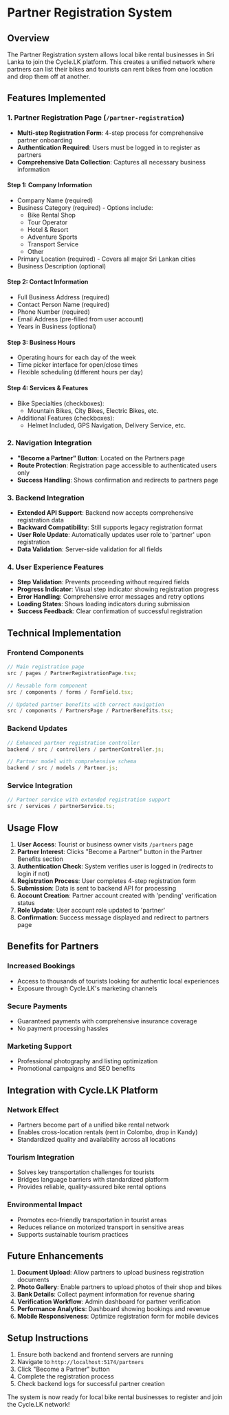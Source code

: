 # Partner Registration System

## Overview

The Partner Registration system allows local bike rental businesses in Sri Lanka to join the Cycle.LK platform. This creates a unified network where partners can list their bikes and tourists can rent bikes from one location and drop them off at another.

## Features Implemented

### 1. Partner Registration Page (`/partner-registration`)

- **Multi-step Registration Form**: 4-step process for comprehensive partner onboarding
- **Authentication Required**: Users must be logged in to register as partners
- **Comprehensive Data Collection**: Captures all necessary business information

#### Step 1: Company Information

- Company Name (required)
- Business Category (required) - Options include:
  - Bike Rental Shop
  - Tour Operator
  - Hotel & Resort
  - Adventure Sports
  - Transport Service
  - Other
- Primary Location (required) - Covers all major Sri Lankan cities
- Business Description (optional)

#### Step 2: Contact Information

- Full Business Address (required)
- Contact Person Name (required)
- Phone Number (required)
- Email Address (pre-filled from user account)
- Years in Business (optional)

#### Step 3: Business Hours

- Operating hours for each day of the week
- Time picker interface for open/close times
- Flexible scheduling (different hours per day)

#### Step 4: Services & Features

- Bike Specialties (checkboxes):
  - Mountain Bikes, City Bikes, Electric Bikes, etc.
- Additional Features (checkboxes):
  - Helmet Included, GPS Navigation, Delivery Service, etc.

### 2. Navigation Integration

- **"Become a Partner" Button**: Located on the Partners page
- **Route Protection**: Registration page accessible to authenticated users only
- **Success Handling**: Shows confirmation and redirects to partners page

### 3. Backend Integration

- **Extended API Support**: Backend now accepts comprehensive registration data
- **Backward Compatibility**: Still supports legacy registration format
- **User Role Update**: Automatically updates user role to 'partner' upon registration
- **Data Validation**: Server-side validation for all fields

### 4. User Experience Features

- **Step Validation**: Prevents proceeding without required fields
- **Progress Indicator**: Visual step indicator showing registration progress
- **Error Handling**: Comprehensive error messages and retry options
- **Loading States**: Shows loading indicators during submission
- **Success Feedback**: Clear confirmation of successful registration

## Technical Implementation

### Frontend Components

```typescript
// Main registration page
src / pages / PartnerRegistrationPage.tsx;

// Reusable form component
src / components / forms / FormField.tsx;

// Updated partner benefits with correct navigation
src / components / PartnersPage / PartnerBenefits.tsx;
```

### Backend Updates

```javascript
// Enhanced partner registration controller
backend / src / controllers / partnerController.js;

// Partner model with comprehensive schema
backend / src / models / Partner.js;
```

### Service Integration

```typescript
// Partner service with extended registration support
src / services / partnerService.ts;
```

## Usage Flow

1. **User Access**: Tourist or business owner visits `/partners` page
2. **Partner Interest**: Clicks "Become a Partner" button in the Partner Benefits section
3. **Authentication Check**: System verifies user is logged in (redirects to login if not)
4. **Registration Process**: User completes 4-step registration form
5. **Submission**: Data is sent to backend API for processing
6. **Account Creation**: Partner account created with 'pending' verification status
7. **Role Update**: User account role updated to 'partner'
8. **Confirmation**: Success message displayed and redirect to partners page

## Benefits for Partners

### Increased Bookings

- Access to thousands of tourists looking for authentic local experiences
- Exposure through Cycle.LK's marketing channels

### Secure Payments

- Guaranteed payments with comprehensive insurance coverage
- No payment processing hassles

### Marketing Support

- Professional photography and listing optimization
- Promotional campaigns and SEO benefits

## Integration with Cycle.LK Platform

### Network Effect

- Partners become part of a unified bike rental network
- Enables cross-location rentals (rent in Colombo, drop in Kandy)
- Standardized quality and availability across all locations

### Tourism Integration

- Solves key transportation challenges for tourists
- Bridges language barriers with standardized platform
- Provides reliable, quality-assured bike rental options

### Environmental Impact

- Promotes eco-friendly transportation in tourist areas
- Reduces reliance on motorized transport in sensitive areas
- Supports sustainable tourism practices

## Future Enhancements

1. **Document Upload**: Allow partners to upload business registration documents
2. **Photo Gallery**: Enable partners to upload photos of their shop and bikes
3. **Bank Details**: Collect payment information for revenue sharing
4. **Verification Workflow**: Admin dashboard for partner verification
5. **Performance Analytics**: Dashboard showing bookings and revenue
6. **Mobile Responsiveness**: Optimize registration form for mobile devices

## Setup Instructions

1. Ensure both backend and frontend servers are running
2. Navigate to `http://localhost:5174/partners`
3. Click "Become a Partner" button
4. Complete the registration process
5. Check backend logs for successful partner creation

The system is now ready for local bike rental businesses to register and join the Cycle.LK network!
